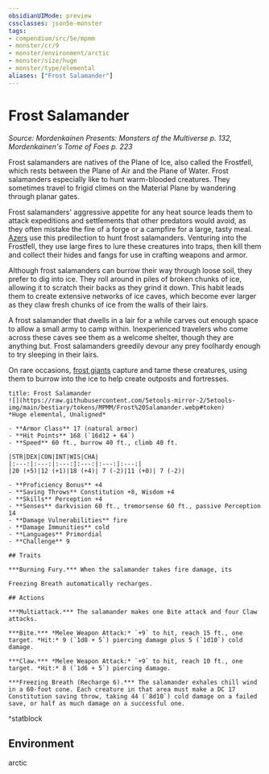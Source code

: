 ```yaml
---
obsidianUIMode: preview
cssclasses: json5e-monster
tags:
- compendium/src/5e/mpmm
- monster/cr/9
- monster/environment/arctic
- monster/size/huge
- monster/type/elemental
aliases: ["Frost Salamander"]
---
```

# Frost Salamander
*Source: Mordenkainen Presents: Monsters of the Multiverse p. 132, Mordenkainen's Tome of Foes p. 223*  

Frost salamanders are natives of the Plane of Ice, also called the Frostfell, which rests between the Plane of Air and the Plane of Water. Frost salamanders especially like to hunt warm-blooded creatures. They sometimes travel to frigid climes on the Material Plane by wandering through planar gates.

Frost salamanders' aggressive appetite for any heat source leads them to attack expeditions and settlements that other predators would avoid, as they often mistake the fire of a forge or a campfire for a large, tasty meal. [Azers](/Systems/5e/bestiary/elemental/azer.md) use this predilection to hunt frost salamanders. Venturing into the Frostfell, they use large fires to lure these creatures into traps, then kill them and collect their hides and fangs for use in crafting weapons and armor.

Although frost salamanders can burrow their way through loose soil, they prefer to dig into ice. They roll around in piles of broken chunks of ice, allowing it to scratch their backs as they grind it down. This habit leads them to create extensive networks of ice caves, which become ever larger as they claw fresh chunks of ice from the walls of their lairs.

A frost salamander that dwells in a lair for a while carves out enough space to allow a small army to camp within. Inexperienced travelers who come across these caves see them as a welcome shelter, though they are anything but. Frost salamanders greedily devour any prey foolhardy enough to try sleeping in their lairs.

On rare occasions, [frost giants](/Systems/5e/bestiary/giant/frost-giant.md) capture and tame these creatures, using them to burrow into the ice to help create outposts and fortresses.

```ad-statblock
title: Frost Salamander
![](https://raw.githubusercontent.com/5etools-mirror-2/5etools-img/main/bestiary/tokens/MPMM/Frost%20Salamander.webp#token)
*Huge elemental, Unaligned*

- **Armor Class** 17 (natural armor)
- **Hit Points** 168 (`16d12 + 64`)
- **Speed** 60 ft., burrow 40 ft., climb 40 ft.

|STR|DEX|CON|INT|WIS|CHA|
|:---:|:---:|:---:|:---:|:---:|:---:|
|20 (+5)|12 (+1)|18 (+4)| 7 (-2)|11 (+0)| 7 (-2)|

- **Proficiency Bonus** +4
- **Saving Throws** Constitution +8, Wisdom +4
- **Skills** Perception +4
- **Senses** darkvision 60 ft., tremorsense 60 ft., passive Perception 14
- **Damage Vulnerabilities** fire
- **Damage Immunities** cold
- **Languages** Primordial
- **Challenge** 9

## Traits

***Burning Fury.*** When the salamander takes fire damage, its

Freezing Breath automatically recharges.

## Actions

***Multiattack.*** The salamander makes one Bite attack and four Claw attacks.

***Bite.*** *Melee Weapon Attack:* `+9` to hit, reach 15 ft., one target. *Hit:* 9 (`1d8 + 5`) piercing damage plus 5 (`1d10`) cold damage.

***Claw.*** *Melee Weapon Attack:* `+9` to hit, reach 10 ft., one target. *Hit:* 8 (`1d6 + 5`) piercing damage.

***Freezing Breath (Recharge 6).*** The salamander exhales chill wind in a 60-foot cone. Each creature in that area must make a DC 17 Constitution saving throw, taking 44 (`8d10`) cold damage on a failed save, or half as much damage on a successful one.
```
^statblock

## Environment

arctic